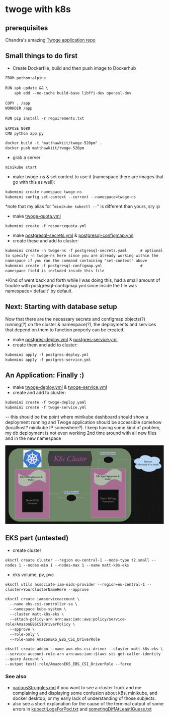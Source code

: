 # twoge with k8s

## prerequisites
Chandra's amazing [Twoge application repo](https://github.com/chandradeoarya/twoge) 

## Small things to do first
- Create Dockerfile, build and then push image to Dockerhub
```
FROM python:alpine

RUN apk update && \
    apk add --no-cache build-base libffi-dev openssl-dev

COPY . /app
WORKDIR /app

RUN pip install -r requirements.txt

EXPOSE 8080
CMD python app.py
```

```
docker build -t "matthawkiit/twoge-520pm" . 
docker push matthawkiit/twoge-520pm 
```

- grab a server
```
minikube start
```
- make twoge-ns & set context to use it (namespace there are images that go with this as well):
``` 
kubemini create namespace twoge-ns
kubemini config set-context --current --namespace=twoge-ns
```
*note that my alias for "`minikube kubectl --`" is different than yours, sry :p

- make [twoge-quota.yml](https://github.com/adasMatt/newTwogeK8sEKS/blob/master/resourcequota.yml)
```
kubemini create -f resourcequota.yml
```

- make [postgresql-secrets.yml](https://github.com/adasMatt/newTwogeK8sEKS/blob/master/postgresql-fake-secrets.yml) & [postgresql-configmap.yml](https://github.com/adasMatt/newTwogeK8sEKS/blob/master/postgresql-configmap.yml)
- create these and add to cluster:
```
kubemini create -n twoge-ns -f postgresql-secrets.yaml      # optional to specify -n twoge-ns here since you are already working within the namespace if you ran the command containing "set-context" above
kubemini create -f postgresql-configmap.yml                 # namespace field is included inside this file
```
*Kind of went back and forth while I was doing this, had a small amount of trouble with postgresql-configmap.yml since inside the file was namespace='default' by default.

## Next: Starting with database setup 
Now that there are the necessary secrets and configmap objects(?) running(?) on the cluster & namespace(?), the deployments and services that depend on them to function properly can be created.

- make [postgres-deploy.yml](https://github.com/adasMatt/newTwogeK8sEKS/blob/master/postgres-deploy.yml) & [postgres-service.yml](https://github.com/adasMatt/newTwogeK8sEKS/blob/master/postgres-service.yml)  
- create them and add to cluster:
```
kubemini apply -f postgres-deploy.yml 
kubemini apply -f postgres-service.yml
```

## An Application: Finally :) 
  
- make [twoge-deploy.yml](https://github.com/adasMatt/newTwogeK8sEKS/blob/master/twoge-dep.yml) & [twoge-service.yml](https://github.com/adasMatt/newTwogeK8sEKS/blob/master/twoge-service.yml)
- create and add to cluster:
```
kubemini create -f twoge-deploy.yaml
kubemini create -f twoge-service.yml
```
-- this should be the point where minikube dashboard should show a deployment running and Twoge application should be accessible somehow (localhost? minikube IP somewhere?).  I keep having some kind of problem, my db deployment is not even working 2nd time around with all new files and in the new namespace

![architecture image](https://github.com/adasMatt/newTwogeK8sEKS/blob/master/images/k8sClusterArchitecture.png "k8s architecture")

## EKS part (untested)

- create cluster
```
eksctl create cluster --region eu-central-1 --node-type t2.small --nodes 1 --nodes-min 1 --nodes-max 1 --name matt-k8s-eks
```
- eks volume, pv, pvc
```
eksctl utils associate-iam-oidc-provider --region=eu-central-1 --cluster=YourClusterNameHere --approve
```
```
eksctl create iamserviceaccount \
  --name ebs-csi-controller-sa \
  --namespace kube-system \
  --cluster matt-k8s-eks \
  --attach-policy-arn arn:aws:iam::aws:policy/service-role/AmazonEBSCSIDriverPolicy \
  --approve \
  --role-only \
  --role-name AmazonEKS_EBS_CSI_DriverRole
```
```
eksctl create addon --name aws-ebs-csi-driver --cluster matt-k8s-eks \
--service-account-role-arn arn:aws:iam::$(aws sts get-caller-identity --query Account \
--output text):role/AmazonEKS_EBS_CSI_DriverRole --force
```

### See also
- [variousStruggles.md](https://github.com/adasMatt/newTwogeK8sEKS/blob/master/.theseAreNotWorkingNoIdeaWhyHowAnnoying/variousStruggles.md) if you want to see a cluster truck and me complaining and displaying some confusion about k8s, minikube, and docker desktop, or my early lack of understanding of those subjects.
- also see a short explanation for the cause of the terminal output of some errors in [kubectlLogsForPod.txt](https://github.com/adasMatt/newTwogeK8sEKS/blob/master/.theseAreNotWorkingNoIdeaWhyHowAnnoying/kubectlLogsForPod.txt) and [sometingDiffAtLeastIGuess.txt](https://github.com/adasMatt/newTwogeK8sEKS/blob/master/.theseAreNotWorkingNoIdeaWhyHowAnnoying/somethingDiffAtLeastIGuess.txt)
